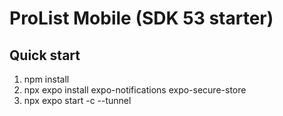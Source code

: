 # ProList Mobile (SDK 53 starter)

## Quick start
1) npm install
2) npx expo install expo-notifications expo-secure-store
3) npx expo start -c --tunnel
